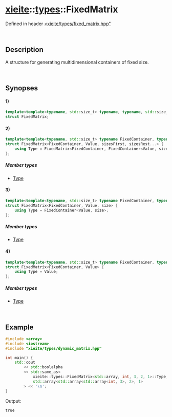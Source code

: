 # [xieite](../../xieite.md)\:\:[types](../../types.md)\:\:FixedMatrix
Defined in header [<xieite/types/fixed_matrix.hpp"](../../../include/xieite/types/fixed_matrix.hpp)

&nbsp;

## Description
A structure for generating multidimensional containers of fixed size.

&nbsp;

## Synopses
#### 1)
```cpp
template<template<typename, std::size_t> typename, typename, std::size_t...>
struct FixedMatrix;
```
#### 2)
```cpp
template<template<typename, std::size_t> typename FixedContainer, typename Value, std::size_t sizesFirst, std::size_t... sizesRest>
struct FixedMatrix<FixedContainer, Value, sizesFirst, sizesRest...> {
    using Type = FixedMatrix<FixedContainer, FixedContainer<Value, sizesFirst>, sizesRest...>::Type;
};
```
##### Member types
- [Type](./structures/fixed_matrix/2/type.md)
#### 3)
```cpp
template<template<typename, std::size_t> typename FixedContainer, typename Value, std::size_t size>
struct FixedMatrix<FixedContainer, Value, size> {
    using Type = FixedContainer<Value, size>;
};
```
##### Member types
- [Type](./structures/fixed_matrix/3/type.md)
#### 4)
```cpp
template<template<typename, std::size_t> typename FixedContainer, typename Value>
struct FixedMatrix<FixedContainer, Value> {
    using Type = Value;
};
```
##### Member types
- [Type](./structures/fixed_matrix/4/type.md)

&nbsp;

## Example
```cpp
#include <array>
#include <iostream>
#include "xieite/types/dynamic_matrix.hpp"

int main() {
    std::cout
        << std::boolalpha
        << std::same_as<
            xieite::types::FixedMatrix<std::array, int, 3, 2, 1>::Type,
            std::array<std::array<std::array<int, 3>, 2>, 1>
        > << '\n';
}
```
Output:
```
true
```
